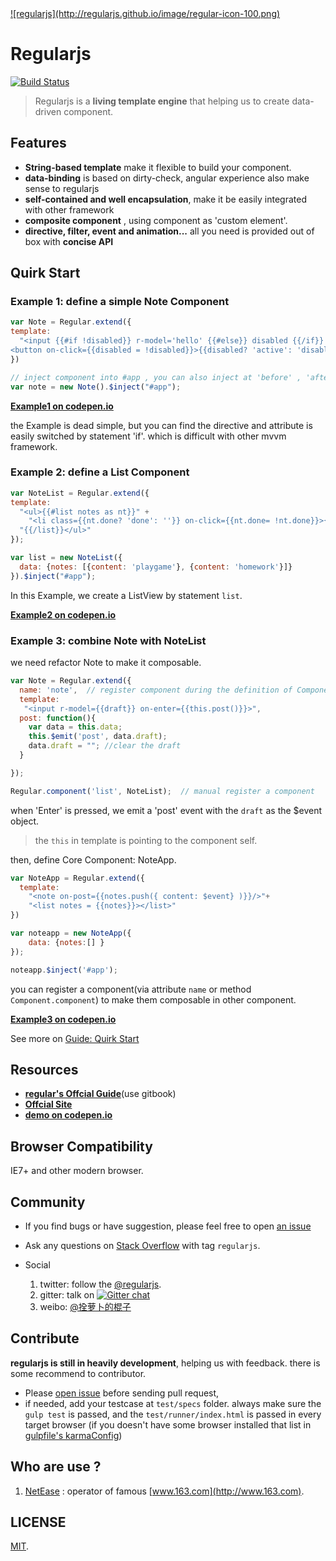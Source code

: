 <a href="http://regularjs.github.io">
  ![regularjs](http://regularjs.github.io/image/regular-icon-100.png)
</a>

# Regularjs


[![Build Status](http://img.shields.io/travis/regularjs/regular/master.svg?style=flat-square)](http://travis-ci.org/regularjs/regular)

> Regularjs is a __living template engine__ that helping us to create data-driven component.




## Features

- __String-based template__ make it flexible to build your component.
- __data-binding__ is based on dirty-check, angular experience also make sense to regularjs
- __self-contained and well encapsulation__, make it be easily integrated with other framework
- __composite component__ , using component as 'custom element'.
- __directive, filter, event and animation...__  all you need is provided out of box with __concise API__



## Quirk Start

### Example 1: __define a simple Note Component__

```javascript
var Note = Regular.extend({
template: 
  "<input {{#if !disabled}} r-model='hello' {{#else}} disabled {{/if}} > {{hello}} \
<button on-click={{disabled = !disabled}}>{{disabled? 'active': 'disable'}} it</button>"
})

// inject component into #app , you can also inject at 'before' , 'after', 'top'.
var note = new Note().$inject("#app"); 

```

__[Example1 on codepen.io](http://codepen.io/leeluolee/pen/JqAaH)__

 the Example is dead simple, but you can find the directive and attribute is easily switched by statement 'if'. which is difficult with other mvvm framework. 


### Example 2: __define a List Component__

```javascript
var NoteList = Regular.extend({
template: 
  "<ul>{{#list notes as nt}}" +
    "<li class={{nt.done? 'done': ''}} on-click={{nt.done= !nt.done}}>{{nt.content}}</li>" + 
  "{{/list}}</ul>"
});

var list = new NoteList({
  data: {notes: [{content: 'playgame'}, {content: 'homework'}]}
}).$inject("#app");


```

In this Example, we create a ListView by statement `list`. 

__[Example2 on codepen.io](http://codepen.io/leeluolee/pen/mAKlL)__


### Example 3: combine Note with NoteList

we need refactor Note to make it composable.

```javascript
var Note = Regular.extend({
  name: 'note',  // register component during the definition of Component
  template: 
   "<input r-model={{draft}} on-enter={{this.post()}}>", 
  post: function(){
    var data = this.data;
    this.$emit('post', data.draft);
    data.draft = ""; //clear the draft
  }

});

Regular.component('list', NoteList);  // manual register a component

```
when 'Enter' is pressed, we emit a 'post' event with the `draft` as the $event object. 

> the `this` in template is pointing to the component self. 

then, define Core Component: NoteApp.

```javascript
var NoteApp = Regular.extend({
  template: 
    "<note on-post={{notes.push({ content: $event} )}}/>"+ 
    "<list notes = {{notes}}></list>"
})

var noteapp = new NoteApp({
    data: {notes:[] }
});

noteapp.$inject('#app');

```

you can register a component(via attribute `name` or method `Component.component`) to make them composable in other component.

__[Example3 on codepen.io](http://codepen.io/leeluolee/pen/bqkLp)__


See more on [Guide: Quirk Start](http://regularjs.github.io/guide/en/getting-start/README.html)

## Resources

* __[regular's Offcial Guide](http://regularjs.github.io/guide/)__(use gitbook)
* __[Offcial Site ](http://regularjs.github.io)__
* __[demo on codepen.io](http://codepen.io/search?q=regularjs&limit=all&depth=everything&show_forks=false)__


## Browser Compatibility

IE7+ and other modern browser. 

## Community

* If you find bugs or have suggestion, please feel free to open [an issue](https://github.com/regularjs/regular/issues)

* Ask any questions on [Stack Overflow](http://stackoverflow.com/questions/tagged/regularjs) with tag `regularjs`. 

* Social 
  1. twitter: follow the [@regularjs](https://twitter.com/regularjs). 
  3. gitter: talk on [![Gitter chat](https://badges.gitter.im/regularjs/regular.png)](https://gitter.im/regularjs/regular)
  2. weibo: [@拴萝卜的棍子](http://weibo.com/luobolee)

## Contribute

__regularjs is still in heavily development__, helping us with feedback. there is some recommend to contributor.

* Please [open issue](https://github.com/regularjs/regular/issues) before sending pull request, 
* if needed, add your testcase at `test/specs` folder. always make sure the `gulp test` is passed, and the `test/runner/index.html` is passed in every target browser (if you doesn't have some browser installed that list in [gulpfile's karmaConfig](https://github.com/regularjs/regular/blob/master/gulpfile.js#L30))


## Who are use ?

1. [NetEase](https://github.com/NetEase) : operator of famous [www.163.com](http://www.163.com).





## LICENSE

[MIT](https://github.com/regularjs/regular/blob/master/LICENSE).



